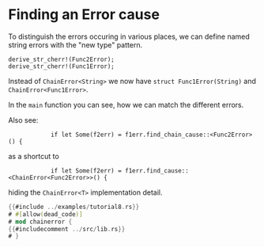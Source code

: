 # Finding an Error cause

To distinguish the errors occuring in various places, we can define named string errors with the
"new type" pattern.

~~~rust,ignore
derive_str_cherr!(Func2Error);
derive_str_cherr!(Func1Error);
~~~

Instead of `ChainError<String>` we now have `struct Func1Error(String)` and `ChainError<Func1Error>`.

In the `main` function you can see, how we can match the different errors.

Also see:
~~~rust,ignore
            if let Some(f2err) = f1err.find_chain_cause::<Func2Error>() {
~~~
as a shortcut to
~~~rust,ignore
            if let Some(f2err) = f1err.find_cause::<ChainError<Func2Error>>() {
~~~
hiding the `ChainError<T>` implementation detail.

~~~rust
{{#include ../examples/tutorial8.rs}}
# #[allow(dead_code)]
# mod chainerror {
{{#includecomment ../src/lib.rs}}
# }
~~~